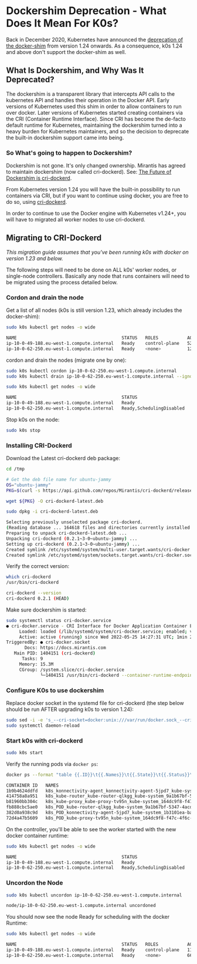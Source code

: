 # Dockershim Deprecation - What Does It Mean For K0s?

Back in December 2020, Kubernetes have announced the [deprecation of the
docker-shim][deprecate-dockershim] from version 1.24 onwards. As a consequence,
k0s 1.24 and above don't support the docker-shim as well.

[deprecate-dockershim]: https://kubernetes.io/blog/2020/12/02/dockershim-faq/

## What Is Dockershim, and Why Was It Deprecated?

The dockershim is a transparent library that intercepts API calls to the kubernetes API and handles their operation in the Docker API. Early versions of Kubernetes used this shim in order to allow containers to run over docker. Later versions of Kubernetes started creating containers via the CRI (Container Runtime Interface). Since CRI has become the de-facto default runtime for Kubernetes, maintaining the dockershim turned into a heavy burden for Kubernetes maintainers, and so the decision to deprecate the built-in dockershim support came into being.

### So What's going to happen to Dockershim?

Dockershim is not gone. It's only changed ownership. Mirantis has agreed to maintain dockershim (now called cri-dockerd). See: [The Future of Dockershim is cri-dockerd](https://www.mirantis.com/blog/the-future-of-dockershim-is-cri-dockerd/).

From Kubernetes version 1.24 you will have the built-in possibility to run containers via CRI, but if you want to continue using docker, you are free to do so, using [cri-dockerd](https://github.com/Mirantis/cri-dockerd).

In order to continue to use the Docker engine with Kubernetes v1.24+, you will have to migrated all worker nodes to use cri-dockerd.

## Migrating to CRI-Dockerd

*This migration guide assumes that you've been running k0s with docker on version 1.23 and below.*

The following steps will need to be done on ALL k0s' worker nodes, or single-node controllers. Basically any node that runs containers will need to be migrated using the process detailed below.

### Cordon and drain the node

Get a list of all nodes (k0s is still version 1.23, which already includes the docker-shim):

```sh
sudo k0s kubectl get nodes -o wide

NAME                                        STATUS   ROLES           AGE   VERSION       INTERNAL-IP   EXTERNAL-IP   OS-IMAGE             KERNEL-VERSION    CONTAINER-RUNTIME
ip-10-0-49-188.eu-west-1.compute.internal   Ready    control-plane   52m   v1.25.4+k0s   10.0.49.188   <none>        Ubuntu 20.04.4 LTS   5.13.0-1022-aws   docker://20.10.16
ip-10-0-62-250.eu-west-1.compute.internal   Ready    <none>          12s   v1.25.4+k0s   10.0.62.250   <none>        Ubuntu 20.04.4 LTS   5.13.0-1017-aws   docker://20.10.16
```

cordon and drain the nodes (migrate one by one):

```sh
sudo k0s kubectl cordon ip-10-0-62-250.eu-west-1.compute.internal 
sudo k0s kubectl drain ip-10-0-62-250.eu-west-1.compute.internal --ignore-daemonsets
```

```sh
sudo k0s kubectl get nodes -o wide

NAME                                        STATUS                     ROLES           AGE     VERSION       INTERNAL-IP   EXTERNAL-IP   OS-IMAGE             KERNEL-VERSION    CONTAINER-RUNTIME
ip-10-0-49-188.eu-west-1.compute.internal   Ready                      control-plane   56m     v1.25.4+k0s   10.0.49.188   <none>        Ubuntu 20.04.4 LTS   5.13.0-1022-aws   docker://20.10.16
ip-10-0-62-250.eu-west-1.compute.internal   Ready,SchedulingDisabled   <none>          3m40s   v1.25.4+k0s   10.0.62.250   <none>        Ubuntu 20.04.4 LTS   5.13.0-1017-aws   docker://20.10.16
```

Stop k0s on the node:

```sh
sudo k0s stop
```

### Installing CRI-Dockerd

Download the Latest cri-dockerd deb package:

```sh
cd /tmp

# Get the deb file name for ubuntu-jammy
OS="ubuntu-jammy"
PKG=$(curl -s https://api.github.com/repos/Mirantis/cri-dockerd/releases/latest | grep ${OS} | grep http | cut -d '"' -f 4)

wget ${PKG} -O cri-dockerd-latest.deb

sudo dpkg -i cri-dockerd-latest.deb

Selecting previously unselected package cri-dockerd.
(Reading database ... 164618 files and directories currently installed.)
Preparing to unpack cri-dockerd-latest.deb ...
Unpacking cri-dockerd (0.2.1~3-0~ubuntu-jammy) ...
Setting up cri-dockerd (0.2.1~3-0~ubuntu-jammy) ...
Created symlink /etc/systemd/system/multi-user.target.wants/cri-docker.service → /lib/systemd/system/cri-docker.service.
Created symlink /etc/systemd/system/sockets.target.wants/cri-docker.socket → /lib/systemd/system/cri-docker.socket.
```

Verify the correct version:

```sh
which cri-dockerd
/usr/bin/cri-dockerd

cri-dockerd --version
cri-dockerd 0.2.1 (HEAD)
```

Make sure dockershim is started:

```sh
sudo systemctl status cri-docker.service
● cri-docker.service - CRI Interface for Docker Application Container Engine
     Loaded: loaded (/lib/systemd/system/cri-docker.service; enabled; vendor preset: enabled)
     Active: active (running) since Wed 2022-05-25 14:27:31 UTC; 1min 23s ago
TriggeredBy: ● cri-docker.socket
       Docs: https://docs.mirantis.com
   Main PID: 1404151 (cri-dockerd)
      Tasks: 9
     Memory: 15.3M
     CGroup: /system.slice/cri-docker.service
             └─1404151 /usr/bin/cri-dockerd --container-runtime-endpoint fd:// --network-plugin=

```

### Configure K0s to use dockershim

Replace docker socket in the systemd file for cri-dockerd (the step below should be run AFTER upgrading k0s to version 1.24):

```sh
sudo sed -i -e 's_--cri-socket=docker:unix:///var/run/docker.sock_--cri-socket docker:unix:///var/run/cri-dockerd.sock_' /etc/systemd/system/k0sworker.service
sudo systemctl daemon-reload
```

### Start k0s with cri-dockerd

```sh
sudo k0s start
```

Verify the running pods via `docker ps`:

```sh
docker ps --format "table {{.ID}}\t{{.Names}}\t{{.State}}\t{{.Status}}\t{{.Image}}"

CONTAINER ID   NAMES                                                                                                STATE     STATUS          IMAGE
1b9b4624ddfd   k8s_konnectivity-agent_konnectivity-agent-5jpd7_kube-system_1b3101ea-baeb-4a22-99a2-088d7ca5be85_1   running   Up 51 minutes   quay.io/k0sproject/apiserver-network-proxy-agent
414758a8a951   k8s_kube-router_kube-router-qlkgg_kube-system_9a1b67bf-5347-4acd-98ac-f9a67f2db730_1                 running   Up 51 minutes   3a67679337a5
b81960bb304c   k8s_kube-proxy_kube-proxy-tv95n_kube-system_164dc9f8-f47c-4f6c-acb7-ede5dbcd63cd_1                   running   Up 51 minutes   k8s.gcr.io/kube-proxy
fb888cbc5ae0   k8s_POD_kube-router-qlkgg_kube-system_9a1b67bf-5347-4acd-98ac-f9a67f2db730_0                         running   Up 51 minutes   k8s.gcr.io/pause:3.1
382d0a938c9d   k8s_POD_konnectivity-agent-5jpd7_kube-system_1b3101ea-baeb-4a22-99a2-088d7ca5be85_0                  running   Up 51 minutes   k8s.gcr.io/pause:3.1
72d4a47b5609   k8s_POD_kube-proxy-tv95n_kube-system_164dc9f8-f47c-4f6c-acb7-ede5dbcd63cd_0                          running   Up 51 minutes   k8s.gcr.io/pause:3.1
```

On the controller, you'll be able to see the worker started with the new docker container runtime:

```sh
sudo k0s kubectl get nodes -o wide

NAME                                        STATUS                     ROLES           AGE    VERSION       INTERNAL-IP   EXTERNAL-IP   OS-IMAGE             KERNEL-VERSION    CONTAINER-RUNTIME
ip-10-0-49-188.eu-west-1.compute.internal   Ready                      control-plane   117m   v1.25.4+k0s   10.0.49.188   <none>        Ubuntu 20.04.4 LTS   5.13.0-1022-aws   docker://20.10.16
ip-10-0-62-250.eu-west-1.compute.internal   Ready,SchedulingDisabled   <none>          64m    v1.25.4+k0s   10.0.62.250   <none>        Ubuntu 20.04.4 LTS   5.13.0-1017-aws   docker://20.10.16
```

### Uncordon the Node

```sh
sudo k0s kubectl uncordon ip-10-0-62-250.eu-west-1.compute.internal

node/ip-10-0-62-250.eu-west-1.compute.internal uncordoned
```

You should now see the node Ready for scheduling with the docker Runtime:

```sh
sudo k0s kubectl get nodes -o wide

NAME                                        STATUS   ROLES           AGE    VERSION       INTERNAL-IP   EXTERNAL-IP   OS-IMAGE             KERNEL-VERSION    CONTAINER-RUNTIME
ip-10-0-49-188.eu-west-1.compute.internal   Ready    control-plane   119m   v1.25.4+k0s   10.0.49.188   <none>        Ubuntu 20.04.4 LTS   5.13.0-1022-aws   docker://20.10.16
ip-10-0-62-250.eu-west-1.compute.internal   Ready    <none>          66m    v1.25.4+k0s   10.0.62.250   <none>        Ubuntu 20.04.4 LTS   5.13.0-1017-aws   docker://20.10.16
```
